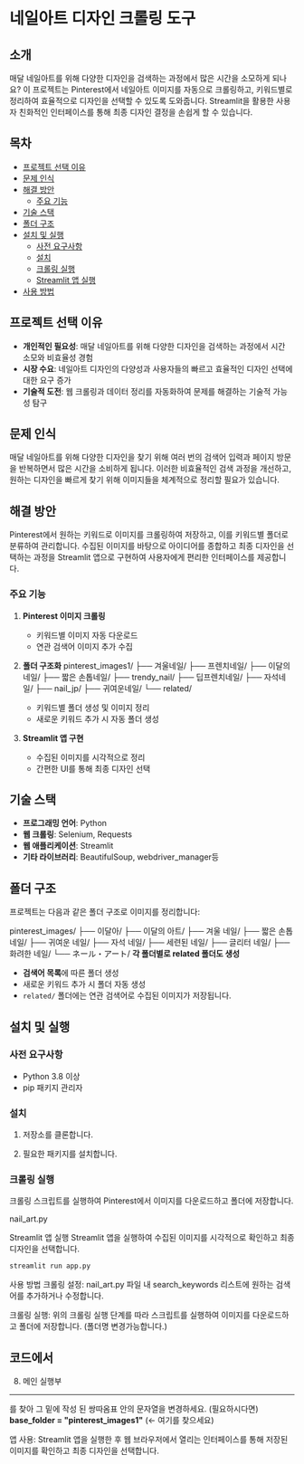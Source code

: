 # 네일아트 디자인 크롤링 도구

## 소개
매달 네일아트를 위해 다양한 디자인을 검색하는 과정에서 많은 시간을 소모하게 되나요? 이 프로젝트는 Pinterest에서 네일아트 이미지를 자동으로 크롤링하고, 
키워드별로 정리하여 효율적으로 디자인을 선택할 수 있도록 도와줍니다. Streamlit을 활용한 사용자 친화적인 인터페이스를 통해 최종 디자인 결정을 손쉽게 할 수 있습니다.

## 목차
- [프로젝트 선택 이유](#프로젝트-선택-이유)
- [문제 인식](#문제-인식)
- [해결 방안](#해결-방안)
  - [주요 기능](#주요-기능)
- [기술 스택](#기술-스택)
- [폴더 구조](#폴더-구조)
- [설치 및 실행](#설치-및-실행)
  - [사전 요구사항](#사전-요구사항)
  - [설치](#설치)
  - [크롤링 실행](#크롤링-실행)
  - [Streamlit 앱 실행](#streamlit-앱-실행)
- [사용 방법](#사용-방법)

## 프로젝트 선택 이유
- **개인적인 필요성**: 매달 네일아트를 위해 다양한 디자인을 검색하는 과정에서 시간 소모와 비효율성 경험
- **시장 수요**: 네일아트 디자인의 다양성과 사용자들의 빠르고 효율적인 디자인 선택에 대한 요구 증가
- **기술적 도전**: 웹 크롤링과 데이터 정리를 자동화하여 문제를 해결하는 기술적 가능성 탐구

## 문제 인식
매달 네일아트를 위해 다양한 디자인을 찾기 위해 여러 번의 검색어 입력과 페이지 방문을 반복하면서 많은 시간을 소비하게 됩니다. 
이러한 비효율적인 검색 과정을 개선하고, 원하는 디자인을 빠르게 찾기 위해 이미지들을 체계적으로 정리할 필요가 있습니다.

## 해결 방안
Pinterest에서 원하는 키워드로 이미지를 크롤링하여 저장하고, 이를 키워드별 폴더로 분류하여 관리합니다. 
수집된 이미지를 바탕으로 아이디어를 종합하고 최종 디자인을 선택하는 과정을 Streamlit 앱으로 구현하여 사용자에게 편리한 인터페이스를 제공합니다.

### 주요 기능
1. **Pinterest 이미지 크롤링**
   - 키워드별 이미지 자동 다운로드
   - 연관 검색어 이미지 추가 수집

2. **폴더 구조화**
   pinterest_images1/
   ├── 겨울네일/
   ├── 프렌치네일/
   ├── 이달의네일/
   ├── 짧은 손톱네일/
   ├── trendy_nail/
   ├── 딥프렌치네일/
   ├── 자석네일/
   ├── nail_jp/
   ├── 귀여운네일/
   └── related/
   - 키워드별 폴더 생성 및 이미지 정리
   - 새로운 키워드 추가 시 자동 폴더 생성
     

3. **Streamlit 앱 구현**
   - 수집된 이미지를 시각적으로 정리
   - 간편한 UI를 통해 최종 디자인 선택

## 기술 스택
- **프로그래밍 언어**: Python
- **웹 크롤링**: Selenium, Requests
- **웹 애플리케이션**: Streamlit
- **기타 라이브러리**: BeautifulSoup, webdriver_manager등

## 폴더 구조
프로젝트는 다음과 같은 폴더 구조로 이미지를 정리합니다:

pinterest_images/
    ├── 이달아/
    ├── 이달의 아트/
    ├── 겨울 네일/
    ├── 짧은 손톱네일/
    ├── 귀여운 네일/
    ├── 자석 네일/
    ├── 세련된 네일/
    ├── 글리터 네일/
    ├── 화려한 네일/
    └── ネール・アート/
    **각 폴더별로 related 폴더도 생성**

- **검색어 목록**에 따른 폴더 생성
- 새로운 키워드 추가 시 폴더 자동 생성
- `related/` 폴더에는 연관 검색어로 수집된 이미지가 저장됩니다.

## 설치 및 실행

### 사전 요구사항
- Python 3.8 이상
- pip 패키지 관리자

### 설치
1. 저장소를 클론합니다.

2. 필요한 패키지를 설치합니다.

### 크롤링 실행
크롤링 스크립트를 실행하여 Pinterest에서 이미지를 다운로드하고 폴더에 저장합니다.

nail_art.py

Streamlit 앱 실행
Streamlit 앱을 실행하여 수집된 이미지를 시각적으로 확인하고 최종 디자인을 선택합니다.

```bash
streamlit run app.py
```

사용 방법
크롤링 설정: nail_art.py 파일 내 search_keywords 리스트에 원하는 검색어를 추가하거나 수정합니다.

크롤링 실행: 위의 크롤링 실행 단계를 따라 스크립트를 실행하여 이미지를 다운로드하고 폴더에 저장합니다. (폴더명 변경가능합니다.)

코드에서 
 ---------------------------------------
 8) 메인 실행부
 ---------------------------------------
  를 찾아 그 밑에 작성 된 쌍따옴표 안의 문자열을 변경하세요. (필요하시다면)
   **base_folder = "pinterest_images1"** (← 여기를 찾으세요)

   
앱 사용: Streamlit 앱을 실행한 후 웹 브라우저에서 열리는 인터페이스를 통해 저장된 이미지를 확인하고 최종 디자인을 선택합니다.

